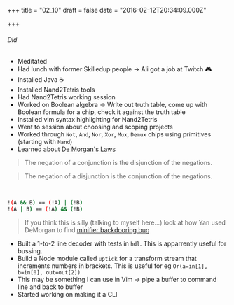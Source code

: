 
+++
title = "02_10"
draft = false
date = "2016-02-12T20:34:09.000Z"

+++
###### Did
- Meditated
- Had lunch with former Skilledup people -> Ali got a job at Twitch 🎮
- Installed Java ☕️
- Installed Nand2Tetris tools
- Had Nand2Tetris working session
- Worked on Boolean algebra -> Write out truth table, come up with Boolean formula for a chip, check it
  against the truth table
- Installed vim syntax highlighting for Nand2Tetris
- Went to session about choosing and scoping projects
- Worked through `Not`, `And`, `Nor`, `Xor`, `Mux`, `Demux` chips using primitives (starting with `Nand`)
- Learned about [De Morgan's Laws](https://en.wikipedia.org/wiki/De_Morgan's_laws)

>The negation of a conjunction is the disjunction of the negations. 

>The negation of a disjunction is the conjunction of the negations.
<br>

``` bash
!(A && B) == (!A) | (!B)
!(A | B) == (!A) && (!B)
```
 > If you think this is silly (talking to myself here...) look at how Yan used DeMorgan to find [minifier backdooring bug](https://zyan.scripts.mit.edu/blog/)

- Built a 1-to-2 line decoder with tests in `hdl`. This is apparrently useful for bussing.
- Build a Node module called `uptick` for a transform stream that increments numbers in brackets. This is useful for eg `Or(a=in[1], b=in[0],
  out=out[2])`
- This may be something I can use in Vim -> pipe a buffer to command line and back to buffer
- Started working on making it a CLI

